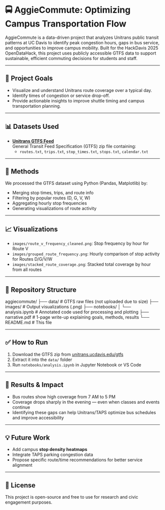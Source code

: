 # 🚍 AggieCommute: Optimizing Campus Transportation Flow

AggieCommute is a data-driven project that analyzes Unitrans public transit patterns at UC Davis to identify peak congestion hours, gaps in bus service, and opportunities to improve campus mobility. Built for the HackDavis 2025 OpenDataHack, this project uses publicly accessible GTFS data to support sustainable, efficient commuting decisions for students and staff.

---

## 📌 Project Goals

- Visualize and understand Unitrans route coverage over a typical day.
- Identify times of congestion or service drop-off.
- Provide actionable insights to improve shuttle timing and campus transportation planning.

---

## 📊 Datasets Used

- **[Unitrans GTFS Feed](https://unitrans.ucdavis.edu/gtfs)**  
  General Transit Feed Specification (GTFS) zip file containing:
  - `routes.txt`, `trips.txt`, `stop_times.txt`, `stops.txt`, `calendar.txt`

---

## 🧠 Methods

We processed the GTFS dataset using Python (Pandas, Matplotlib) by:
- Merging stop times, trips, and route info
- Filtering by popular routes (D, G, V, W)
- Aggregating hourly stop frequencies
- Generating visualizations of route activity

---

## 📈 Visualizations

- `images/route_v_frequency_cleaned.png`: Stop frequency by hour for Route V
- `images/grouped_route_frequency.png`: Hourly comparison of stop activity for Routes D/G/V/W
- `images/stacked_route_coverage.png`: Stacked total coverage by hour from all routes

---

## 📁 Repository Structure

aggiecommute/ ├── data/ # GTFS raw files (not uploaded due to size) ├── images/ # Output visualizations (.png) ├── notebooks/ │ └── analysis.ipynb # Annotated code used for processing and plotting ├── narrative.pdf # 1-page write-up explaining goals, methods, results └── README.md # This file



---

## ✅ How to Run

1. Download the GTFS zip from [unitrans.ucdavis.edu/gtfs](https://unitrans.ucdavis.edu/gtfs)
2. Extract it into the `data/` folder
3. Run `notebooks/analysis.ipynb` in Jupyter Notebook or VS Code

---

## 🧾 Results & Impact

- Bus routes show high coverage from 7 AM to 5 PM
- Coverage drops sharply in the evening — even when classes and events continue
- Identifying these gaps can help Unitrans/TAPS optimize bus schedules and improve accessibility

---

## 💡 Future Work

- Add campus **stop density heatmaps**
- Integrate TAPS parking congestion data
- Propose specific route/time recommendations for better service alignment

---

## 🔗 License

This project is open-source and free to use for research and civic engagement purposes.

 
